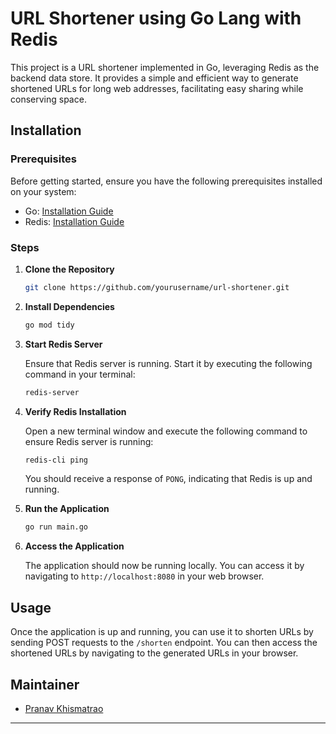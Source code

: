 
# URL Shortener using Go Lang with Redis

This project is a URL shortener implemented in Go, leveraging Redis as the backend data store. It provides a simple and efficient way to generate shortened URLs for long web addresses, facilitating easy sharing while conserving space.

## Installation

### Prerequisites

Before getting started, ensure you have the following prerequisites installed on your system:

- Go: [Installation Guide](https://golang.org/doc/install)
- Redis: [Installation Guide](https://redis.io/download)

### Steps

1. **Clone the Repository**

   ```bash
   git clone https://github.com/yourusername/url-shortener.git
   ```

2. **Install Dependencies**

   ```bash
   go mod tidy
   ```

3. **Start Redis Server**

   Ensure that Redis server is running. Start it by executing the following command in your terminal:

   ```bash
   redis-server
   ```

4. **Verify Redis Installation**

   Open a new terminal window and execute the following command to ensure Redis server is running:

   ```bash
   redis-cli ping
   ```

   You should receive a response of `PONG`, indicating that Redis is up and running.

5. **Run the Application**

   ```bash
   go run main.go
   ```

6. **Access the Application**

   The application should now be running locally. You can access it by navigating to `http://localhost:8080` in your web browser.

## Usage

Once the application is up and running, you can use it to shorten URLs by sending POST requests to the `/shorten` endpoint. You can then access the shortened URLs by navigating to the generated URLs in your browser.

[//]: # (## Contributing)

[//]: # ()
[//]: # (Contributions are welcome! Whether you're fixing a bug, implementing a new feature, or improving documentation, your contributions help make this project better for everyone. Please see the [CONTRIBUTING.md]&#40;CONTRIBUTING.md&#41; file for guidelines on how to contribute.)

## Maintainer

- [Pranav Khismatrao](https://github.com/Pranav014)

---

